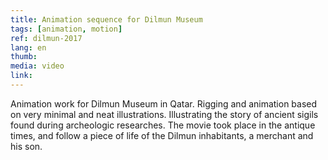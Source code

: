 ```yaml
---
title: Animation sequence for Dilmun Museum
tags: [animation, motion]
ref: dilmun-2017
lang: en
thumb: 
media: video
link: 
---
```


Animation work for Dilmun Museum in Qatar. Rigging and animation based on very minimal and neat illustrations. Illustrating the story of ancient sigils found during archeologic researches. The movie took place in the antique times, and follow a piece of life of the Dilmun inhabitants, a merchant and his son.